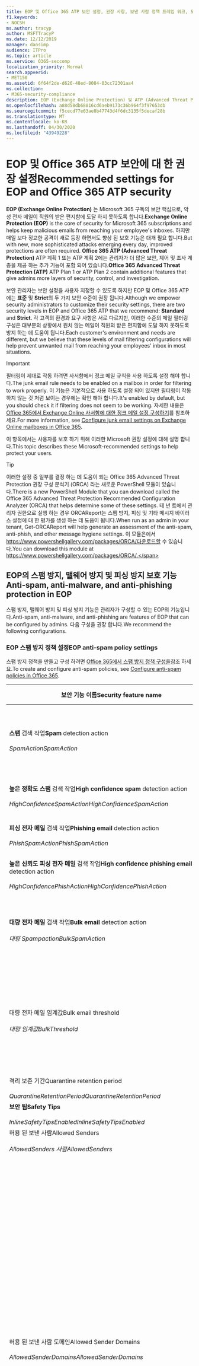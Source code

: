 ```yaml
---
title: EOP 및 Office 365 ATP 보안 설정, 권장 사항, 보낸 사람 정책 프레임 워크, 도메인 기반 메시지 보고 및 적합성에 대 한 Microsoft 권장 사항, DomainKeys 식별 된 메일, 단계, 작업 방법, 보안 초기 계획, EOP, 초기 계획, 설치 ATP, 설치 EOP, ATP, 구성, 보안 구성
f1.keywords:
- NOCSH
ms.author: tracyp
author: MSFTTracyP
ms.date: 12/12/2019
manager: dansimp
audience: ITPro
ms.topic: article
ms.service: O365-seccomp
localization_priority: Normal
search.appverid:
- MET150
ms.assetid: 6f64f2de-d626-48ed-8084-03cc72301aa4
ms.collection:
- M365-security-compliance
description: EOP (Exchange Online Protection) 및 ATP (Advanced Threat Protection) 보안 설정에 대 한 모범 사례 표준 보호에 대 한 최신 권장 사항은 무엇 인가요? 보다 엄격한 기능을 사용 하려면 어떻게 해야 합니까? 또한 ATP (Advanced Threat Protection)를 사용 하는 경우에는 어떤 것을 얻게 됩니까?
ms.openlocfilehash: a88d58db68816cd6aeb9173c36b964f3f97653db
ms.sourcegitcommit: f5cecd77e63ae8b47743d4f6dc3135f5decaf28b
ms.translationtype: MT
ms.contentlocale: ko-KR
ms.lasthandoff: 04/30/2020
ms.locfileid: "43949228"
---
```

# <a name="recommended-settings-for-eop-and-office-365-atp-security"></a><span data-ttu-id="253a0-106">EOP 및 Office 365 ATP 보안에 대 한 권장 설정</span><span class="sxs-lookup"><span data-stu-id="253a0-106">Recommended settings for EOP and Office 365 ATP security</span></span>

<span data-ttu-id="253a0-107">**EOP (Exchange Online Protection)** 는 Microsoft 365 구독의 보안 핵심으로, 악성 전자 메일이 직원의 받은 편지함에 도달 하지 못하도록 합니다.</span><span class="sxs-lookup"><span data-stu-id="253a0-107">**Exchange Online Protection (EOP)** is the core of security for Microsoft 365 subscriptions and helps keep malicious emails from reaching your employee's inboxes.</span></span> <span data-ttu-id="253a0-108">하지만 매일 보다 정교한 공격이 새로 등장 하면서도 향상 된 보호 기능은 대개 필요 합니다.</span><span class="sxs-lookup"><span data-stu-id="253a0-108">But with new, more sophisticated attacks emerging every day, improved protections are often required.</span></span> <span data-ttu-id="253a0-109">**Office 365 ATP (Advanced Threat Protection)** ATP 계획 1 또는 ATP 계획 2에는 관리자가 더 많은 보안, 제어 및 조사 계층을 제공 하는 추가 기능이 포함 되어 있습니다.</span><span class="sxs-lookup"><span data-stu-id="253a0-109">**Office 365 Advanced Threat Protection (ATP)** ATP Plan 1 or ATP Plan 2 contain additional features that give admins more layers of security, control, and investigation.</span></span>

<span data-ttu-id="253a0-110">보안 관리자는 보안 설정을 사용자 지정할 수 있도록 하지만 EOP 및 Office 365 ATP에는 **표준** 및 **Strict**의 두 가지 보안 수준이 권장 됩니다.</span><span class="sxs-lookup"><span data-stu-id="253a0-110">Although we empower security administrators to customize their security settings, there are two security levels in EOP and Office 365 ATP that we recommend: **Standard** and **Strict**.</span></span> <span data-ttu-id="253a0-111">각 고객의 환경과 요구 사항은 서로 다르지만, 이러한 수준의 메일 필터링 구성은 대부분의 상황에서 원치 않는 메일이 직원의 받은 편지함에 도달 하지 못하도록 방지 하는 데 도움이 됩니다.</span><span class="sxs-lookup"><span data-stu-id="253a0-111">Each customer's environment and needs are different, but we believe that these levels of mail filtering configurations will help prevent unwanted mail from reaching your employees' inbox in most situations.</span></span>

> [!IMPORTANT]
> <span data-ttu-id="253a0-112">필터링이 제대로 작동 하려면 사서함에서 정크 메일 규칙을 사용 하도록 설정 해야 합니다.</span><span class="sxs-lookup"><span data-stu-id="253a0-112">The junk email rule needs to be enabled on a mailbox in order for filtering to work properly.</span></span> <span data-ttu-id="253a0-113">이 기능은 기본적으로 사용 하도록 설정 되어 있지만 필터링이 작동 하지 않는 것 처럼 보이는 경우에는 확인 해야 합니다.</span><span class="sxs-lookup"><span data-stu-id="253a0-113">It's enabled by default, but you should check it if filtering does not seem to be working.</span></span> <span data-ttu-id="253a0-114">자세한 내용은 [Office 365에서 Exchange Online 사서함에 대한 정크 메일 설정 구성하기](configure-junk-email-settings-on-exo-mailboxes.md)를 참조하세요.</span><span class="sxs-lookup"><span data-stu-id="253a0-114">For more information, see [Configure junk email settings on Exchange Online mailboxes in Office 365](configure-junk-email-settings-on-exo-mailboxes.md).</span></span>

<span data-ttu-id="253a0-115">이 항목에서는 사용자를 보호 하기 위해 이러한 Microsoft 권장 설정에 대해 설명 합니다.</span><span class="sxs-lookup"><span data-stu-id="253a0-115">This topic describes these Microsoft-recommended settings to help protect your users.</span></span>

> [!TIP]
> <span data-ttu-id="253a0-116">이러한 설정 중 일부를 결정 하는 데 도움이 되는 Office 365 Advanced Threat Protection 권장 구성 분석기 (ORCA) 라는 새로운 PowerShell 모듈이 있습니다.</span><span class="sxs-lookup"><span data-stu-id="253a0-116">There is a new PowerShell Module that you can download called the Office 365 Advanced Threat Protection Recommended Configuration Analyzer (ORCA) that helps determine some of these settings.</span></span> <span data-ttu-id="253a0-117">테 넌 트에서 관리자 권한으로 실행 하는 경우 ORCAReport는 스팸 방지, 피싱 및 기타 메시지 바이러스 설정에 대 한 평가를 생성 하는 데 도움이 됩니다.</span><span class="sxs-lookup"><span data-stu-id="253a0-117">When run as an admin in your tenant, Get-ORCAReport will help generate an assessment of the anti-spam, anti-phish, and other message hygiene settings.</span></span> <span data-ttu-id="253a0-118">이 모듈은에서 https://www.powershellgallery.com/packages/ORCA/다운로드할 수 있습니다.</span><span class="sxs-lookup"><span data-stu-id="253a0-118">You can download this module at https://www.powershellgallery.com/packages/ORCA/.</span></span>

## <a name="anti-spam-anti-malware-and-anti-phishing-protection-in-eop"></a><span data-ttu-id="253a0-119">EOP의 스팸 방지, 맬웨어 방지 및 피싱 방지 보호 기능</span><span class="sxs-lookup"><span data-stu-id="253a0-119">Anti-spam, anti-malware, and anti-phishing protection in EOP</span></span>

<span data-ttu-id="253a0-120">스팸 방지, 맬웨어 방지 및 피싱 방지 기능은 관리자가 구성할 수 있는 EOP의 기능입니다.</span><span class="sxs-lookup"><span data-stu-id="253a0-120">Anti-spam, anti-malware, and anti-phishing are features of EOP that can be configured by admins.</span></span> <span data-ttu-id="253a0-121">다음 구성을 권장 합니다.</span><span class="sxs-lookup"><span data-stu-id="253a0-121">We recommend the following configurations.</span></span>

### <a name="eop-anti-spam-policy-settings"></a><span data-ttu-id="253a0-122">EOP 스팸 방지 정책 설정</span><span class="sxs-lookup"><span data-stu-id="253a0-122">EOP anti-spam policy settings</span></span>

<span data-ttu-id="253a0-123">스팸 방지 정책을 만들고 구성 하려면 [Office 365에서 스팸 방지 정책 구성을](configure-your-spam-filter-policies.md)참조 하세요.</span><span class="sxs-lookup"><span data-stu-id="253a0-123">To create and configure anti-spam policies, see [Configure anti-spam policies in Office 365](configure-your-spam-filter-policies.md).</span></span>

|<span data-ttu-id="253a0-124">보안 기능 이름</span><span class="sxs-lookup"><span data-stu-id="253a0-124">Security feature name</span></span>|<span data-ttu-id="253a0-125">표준을</span><span class="sxs-lookup"><span data-stu-id="253a0-125">Standard</span></span>|<span data-ttu-id="253a0-126">항등</span><span class="sxs-lookup"><span data-stu-id="253a0-126">Strict</span></span>|<span data-ttu-id="253a0-127">Comment</span><span class="sxs-lookup"><span data-stu-id="253a0-127">Comment</span></span>|
|---|---|---|---|
|<span data-ttu-id="253a0-128">**스팸** 검색 작업</span><span class="sxs-lookup"><span data-stu-id="253a0-128">**Spam** detection action</span></span> <br/><br/> <span data-ttu-id="253a0-129">_SpamAction_</span><span class="sxs-lookup"><span data-stu-id="253a0-129">_SpamAction_</span></span>|<span data-ttu-id="253a0-130">**정크 메일 폴더로 메시지 이동**</span><span class="sxs-lookup"><span data-stu-id="253a0-130">**Move message to Junk Email folder**</span></span> <br/><br/> `MoveToJmf`|<span data-ttu-id="253a0-131">**메시지 격리**</span><span class="sxs-lookup"><span data-stu-id="253a0-131">**Quarantine message**</span></span> <br/><br/> `Quarantine`||
|<span data-ttu-id="253a0-132">**높은 정확도 스팸** 검색 작업</span><span class="sxs-lookup"><span data-stu-id="253a0-132">**High confidence spam** detection action</span></span> <br/><br/> <span data-ttu-id="253a0-133">_HighConfidenceSpamAction_</span><span class="sxs-lookup"><span data-stu-id="253a0-133">_HighConfidenceSpamAction_</span></span>|<span data-ttu-id="253a0-134">**메시지 격리**</span><span class="sxs-lookup"><span data-stu-id="253a0-134">**Quarantine message**</span></span> <br/><br/> `Quarantine`|<span data-ttu-id="253a0-135">**메시지 격리**</span><span class="sxs-lookup"><span data-stu-id="253a0-135">**Quarantine message**</span></span> <br/><br/> `Quarantine`||
|<span data-ttu-id="253a0-136">**피싱 전자 메일** 검색 작업</span><span class="sxs-lookup"><span data-stu-id="253a0-136">**Phishing email** detection action</span></span> <br/><br/> <span data-ttu-id="253a0-137">_PhishSpamAction_</span><span class="sxs-lookup"><span data-stu-id="253a0-137">_PhishSpamAction_</span></span>|<span data-ttu-id="253a0-138">**메시지 격리**</span><span class="sxs-lookup"><span data-stu-id="253a0-138">**Quarantine message**</span></span> <br/><br/> `Quarantine`|<span data-ttu-id="253a0-139">**메시지 격리**</span><span class="sxs-lookup"><span data-stu-id="253a0-139">**Quarantine message**</span></span> <br/><br/> `Quarantine`||
|<span data-ttu-id="253a0-140">**높은 신뢰도 피싱 전자 메일** 검색 작업</span><span class="sxs-lookup"><span data-stu-id="253a0-140">**High confidence phishing email** detection action</span></span> <br/><br/> <span data-ttu-id="253a0-141">_HighConfidencePhishAction_</span><span class="sxs-lookup"><span data-stu-id="253a0-141">_HighConfidencePhishAction_</span></span>|<span data-ttu-id="253a0-142">**메시지 격리**</span><span class="sxs-lookup"><span data-stu-id="253a0-142">**Quarantine message**</span></span> <br/><br/> `Quarantine`|<span data-ttu-id="253a0-143">**메시지 격리**</span><span class="sxs-lookup"><span data-stu-id="253a0-143">**Quarantine message**</span></span> <br/><br/> `Quarantine`||
|<span data-ttu-id="253a0-144">**대량 전자 메일** 검색 작업</span><span class="sxs-lookup"><span data-stu-id="253a0-144">**Bulk email** detection action</span></span> <br/><br/> <span data-ttu-id="253a0-145">_대량 Spampaction_</span><span class="sxs-lookup"><span data-stu-id="253a0-145">_BulkSpamAction_</span></span>|<span data-ttu-id="253a0-146">**정크 메일 폴더로 메시지 이동**</span><span class="sxs-lookup"><span data-stu-id="253a0-146">**Move message to Junk Email folder**</span></span> <br/><br/> `MoveToJmf`|<span data-ttu-id="253a0-147">**메시지 격리**</span><span class="sxs-lookup"><span data-stu-id="253a0-147">**Quarantine message**</span></span> <br/><br/> `Quarantine`||
|<span data-ttu-id="253a0-148">대량 전자 메일 임계값</span><span class="sxs-lookup"><span data-stu-id="253a0-148">Bulk email threshold</span></span> <br/><br/> <span data-ttu-id="253a0-149">_대량 임계값_</span><span class="sxs-lookup"><span data-stu-id="253a0-149">_BulkThreshold_</span></span>|<span data-ttu-id="253a0-150">6 </span><span class="sxs-lookup"><span data-stu-id="253a0-150">6</span></span>|<span data-ttu-id="253a0-151">4 </span><span class="sxs-lookup"><span data-stu-id="253a0-151">4</span></span>|<span data-ttu-id="253a0-152">기본값은 7 이지만이 값을 6으로 변경 하는 것이 좋습니다.</span><span class="sxs-lookup"><span data-stu-id="253a0-152">The default value is currently 7, but we recommend that you change it to 6.</span></span> <span data-ttu-id="253a0-153">자세한 내용은 [Office 365의 BCL (대량 불만 수준)](bulk-complaint-level-values.md)을 참조 하세요.</span><span class="sxs-lookup"><span data-stu-id="253a0-153">For details, see [Bulk complaint level (BCL) in Office 365](bulk-complaint-level-values.md).</span></span>|
|<span data-ttu-id="253a0-154">격리 보존 기간</span><span class="sxs-lookup"><span data-stu-id="253a0-154">Quarantine retention period</span></span> <br/><br/> <span data-ttu-id="253a0-155">_QuarantineRetentionPeriod_</span><span class="sxs-lookup"><span data-stu-id="253a0-155">_QuarantineRetentionPeriod_</span></span>|<span data-ttu-id="253a0-156">30일</span><span class="sxs-lookup"><span data-stu-id="253a0-156">30 days</span></span>|<span data-ttu-id="253a0-157">30일</span><span class="sxs-lookup"><span data-stu-id="253a0-157">30 days</span></span>||
|<span data-ttu-id="253a0-158">**보안 팁**</span><span class="sxs-lookup"><span data-stu-id="253a0-158">**Safety Tips**</span></span> <br/><br/> <span data-ttu-id="253a0-159">_InlineSafetyTipsEnabled_</span><span class="sxs-lookup"><span data-stu-id="253a0-159">_InlineSafetyTipsEnabled_</span></span>|<span data-ttu-id="253a0-160">켜짐</span><span class="sxs-lookup"><span data-stu-id="253a0-160">On</span></span> <br/><br/> `$true`|<span data-ttu-id="253a0-161">켜짐</span><span class="sxs-lookup"><span data-stu-id="253a0-161">On</span></span> <br/><br/> `$true`||
|<span data-ttu-id="253a0-162">허용 된 보낸 사람</span><span class="sxs-lookup"><span data-stu-id="253a0-162">Allowed Senders</span></span> <br/><br/> <span data-ttu-id="253a0-163">_AllowedSenders 사람_</span><span class="sxs-lookup"><span data-stu-id="253a0-163">_AllowedSenders_</span></span>|<span data-ttu-id="253a0-164">없음</span><span class="sxs-lookup"><span data-stu-id="253a0-164">None</span></span>|<span data-ttu-id="253a0-165">없음</span><span class="sxs-lookup"><span data-stu-id="253a0-165">None</span></span>||
|<span data-ttu-id="253a0-166">허용 된 보낸 사람 도메인</span><span class="sxs-lookup"><span data-stu-id="253a0-166">Allowed Sender Domains</span></span> <br/><br/> <span data-ttu-id="253a0-167">_AllowedSenderDomains_</span><span class="sxs-lookup"><span data-stu-id="253a0-167">_AllowedSenderDomains_</span></span>|<span data-ttu-id="253a0-168">없음</span><span class="sxs-lookup"><span data-stu-id="253a0-168">None</span></span>|<span data-ttu-id="253a0-169">없음</span><span class="sxs-lookup"><span data-stu-id="253a0-169">None</span></span>|<span data-ttu-id="253a0-170">소유한 도메인 (허용 _도메인이_라고도 함)을 허용 된 보낸 사람 목록에 추가 하지 않아도 됩니다.</span><span class="sxs-lookup"><span data-stu-id="253a0-170">Adding domains that you own (also known as _accepted domains_) to the allowed senders list is not required.</span></span> <span data-ttu-id="253a0-171">실제로는 잘못 된 행위자가 메일을 필터링 할 수 있는 기회를 만들기 때문에 높은 위험으로 간주 됩니다. **스팸 방지 설정** 페이지의 보안 & 준수 센터 [에서 스푸핑 관리자를 사용 하](learn-about-spoof-intelligence.md) 여 조직의 전자 메일 도메인에 있는 보낸 사람 전자 메일 주소를 위장 하거나 외부 도메인의 보낸 사람 전자 메일 주소를 위장 하는 모든 보낸 사람을 검토할 수 있습니다.</span><span class="sxs-lookup"><span data-stu-id="253a0-171">In fact, it's considered high risk since it creates opportunities for bad actors to send you mail that would otherwise be filtered out. Use [spoof intelligence](learn-about-spoof-intelligence.md) in the Security & Compliance Center on the **Anti-spam settings** page to review all senders who are spoofing sender email addresses in your organization's email domains or spoofing sender email addresses in external domains.</span></span>|
|<span data-ttu-id="253a0-172">수신 거부</span><span class="sxs-lookup"><span data-stu-id="253a0-172">Blocked Senders</span></span> <br/><br/> <span data-ttu-id="253a0-173">_BlockedSenders_</span><span class="sxs-lookup"><span data-stu-id="253a0-173">_BlockedSenders_</span></span>|<span data-ttu-id="253a0-174">없음</span><span class="sxs-lookup"><span data-stu-id="253a0-174">None</span></span>|<span data-ttu-id="253a0-175">없음</span><span class="sxs-lookup"><span data-stu-id="253a0-175">None</span></span>||
|<span data-ttu-id="253a0-176">차단할 보낸 사람 도메인</span><span class="sxs-lookup"><span data-stu-id="253a0-176">Blocked Sender Domains</span></span> <br/><br/> <span data-ttu-id="253a0-177">_BlockedSenderDomains_</span><span class="sxs-lookup"><span data-stu-id="253a0-177">_BlockedSenderDomains_</span></span>|<span data-ttu-id="253a0-178">없음</span><span class="sxs-lookup"><span data-stu-id="253a0-178">None</span></span>|<span data-ttu-id="253a0-179">없음</span><span class="sxs-lookup"><span data-stu-id="253a0-179">None</span></span>||
|<span data-ttu-id="253a0-180">**최종 사용자 스팸 알림 사용**</span><span class="sxs-lookup"><span data-stu-id="253a0-180">**Enable end-user spam notifications**</span></span> <br/><br/> <span data-ttu-id="253a0-181">_EnableEndUserSpamNotifications_</span><span class="sxs-lookup"><span data-stu-id="253a0-181">_EnableEndUserSpamNotifications_</span></span>|<span data-ttu-id="253a0-182">사용</span><span class="sxs-lookup"><span data-stu-id="253a0-182">Enabled</span></span> <br/><br/> `$true`|<span data-ttu-id="253a0-183">사용</span><span class="sxs-lookup"><span data-stu-id="253a0-183">Enabled</span></span> <br/><br/> `$true`||
|<span data-ttu-id="253a0-184">**다음 간격으로 최종 사용자 스팸 알림 보내기 (일)**</span><span class="sxs-lookup"><span data-stu-id="253a0-184">**Send end-user spam notifications every (days)**</span></span> <br/><br/> <span data-ttu-id="253a0-185">_EndUserSpamNotificationFrequency_</span><span class="sxs-lookup"><span data-stu-id="253a0-185">_EndUserSpamNotificationFrequency_</span></span>|<span data-ttu-id="253a0-186">3 일</span><span class="sxs-lookup"><span data-stu-id="253a0-186">3 days</span></span>|<span data-ttu-id="253a0-187">3 일</span><span class="sxs-lookup"><span data-stu-id="253a0-187">3 days</span></span>||
|<span data-ttu-id="253a0-188">**스팸 ZAP**</span><span class="sxs-lookup"><span data-stu-id="253a0-188">**Spam ZAP**</span></span> <br/><br/> <span data-ttu-id="253a0-189">_SpamZapEnabled_</span><span class="sxs-lookup"><span data-stu-id="253a0-189">_SpamZapEnabled_</span></span>|<span data-ttu-id="253a0-190">사용</span><span class="sxs-lookup"><span data-stu-id="253a0-190">Enabled</span></span> <br/><br/> `$true`|<span data-ttu-id="253a0-191">사용</span><span class="sxs-lookup"><span data-stu-id="253a0-191">Enabled</span></span> <br/><br/> `$true`||
|<span data-ttu-id="253a0-192">**피싱 ZAP**</span><span class="sxs-lookup"><span data-stu-id="253a0-192">**Phish ZAP**</span></span> <br/><br/> <span data-ttu-id="253a0-193">_PhishZapEnabled_</span><span class="sxs-lookup"><span data-stu-id="253a0-193">_PhishZapEnabled_</span></span>|<span data-ttu-id="253a0-194">사용</span><span class="sxs-lookup"><span data-stu-id="253a0-194">Enabled</span></span> <br/><br/> `$true`|<span data-ttu-id="253a0-195">사용</span><span class="sxs-lookup"><span data-stu-id="253a0-195">Enabled</span></span> <br/><br/> `$true`||
|<span data-ttu-id="253a0-196">_MarkAsSpamBulkMail_</span><span class="sxs-lookup"><span data-stu-id="253a0-196">_MarkAsSpamBulkMail_</span></span>|<span data-ttu-id="253a0-197">켜짐</span><span class="sxs-lookup"><span data-stu-id="253a0-197">On</span></span>|<span data-ttu-id="253a0-198">켜짐</span><span class="sxs-lookup"><span data-stu-id="253a0-198">On</span></span>|<span data-ttu-id="253a0-199">이 설정은 PowerShell 에서만 사용할 수 있습니다.</span><span class="sxs-lookup"><span data-stu-id="253a0-199">This setting is only available in PowerShell.</span></span>|

<span data-ttu-id="253a0-200">스팸 방지 정책에는 더 이상 사용 되지 않는 여러 ASF (고급 스팸 필터) 설정이 있습니다.</span><span class="sxs-lookup"><span data-stu-id="253a0-200">There are several other Advanced Spam Filter (ASF) settings in anti-spam policies that are in the process of being deprecated.</span></span> <span data-ttu-id="253a0-201">이러한 기능의 감가 상각 일정에 대 한 자세한 내용은이 항목의 외부에서 제공 됩니다.</span><span class="sxs-lookup"><span data-stu-id="253a0-201">More information on the timelines for the depreciation of these features will be communicated outside of this topic.</span></span>

<span data-ttu-id="253a0-202">이러한 ASF 설정은 **표준** 및 **Strict** 수준에 대해 모두 **해제** 하는 것이 좋습니다.</span><span class="sxs-lookup"><span data-stu-id="253a0-202">We recommend that you turn these ASF settings **Off** for both **Standard** and **Strict** levels.</span></span> <span data-ttu-id="253a0-203">ASF 설정에 대 한 자세한 내용은 [Office 365의 asf (Advanced 스팸 필터) 설정을](advanced-spam-filtering-asf-options.md)참조 하십시오.</span><span class="sxs-lookup"><span data-stu-id="253a0-203">For more information about ASF settings, see [Advanced Spam Filter (ASF) settings in Office 365](advanced-spam-filtering-asf-options.md).</span></span>

|<span data-ttu-id="253a0-204">보안 기능 이름</span><span class="sxs-lookup"><span data-stu-id="253a0-204">Security feature name</span></span>|<span data-ttu-id="253a0-205">설명</span><span class="sxs-lookup"><span data-stu-id="253a0-205">Comments</span></span>|
|----|---|
|<span data-ttu-id="253a0-206">**원격 사이트에 대 한 이미지 링크** (_IncreaseScoreWithImageLinks_)</span><span class="sxs-lookup"><span data-stu-id="253a0-206">**Image links to remote sites** (_IncreaseScoreWithImageLinks_)</span></span>||
|<span data-ttu-id="253a0-207">**URL의 숫자 IP 주소** (_IncreaseScoreWithNumericIps_)</span><span class="sxs-lookup"><span data-stu-id="253a0-207">**Numeric IP address in URL** (_IncreaseScoreWithNumericIps_)</span></span>||
|<span data-ttu-id="253a0-208">**UL이 다른 포트로 리디렉션** (_IncreaseScoreWithRedirectToOtherPort_)</span><span class="sxs-lookup"><span data-stu-id="253a0-208">**UL redirect to other port** (_IncreaseScoreWithRedirectToOtherPort_)</span></span>||
|<span data-ttu-id="253a0-209">**-Biz 또는 IncreaseScoreWithBizOrInfoUrls (info websites)에 대 한 URL** _IncreaseScoreWithBizOrInfoUrls_</span><span class="sxs-lookup"><span data-stu-id="253a0-209">**URL to .biz or .info websites** (_IncreaseScoreWithBizOrInfoUrls_)</span></span>||
|<span data-ttu-id="253a0-210">**빈 메시지** (_MarkAsSpamEmptyMessages_)</span><span class="sxs-lookup"><span data-stu-id="253a0-210">**Empty messages** (_MarkAsSpamEmptyMessages_)</span></span>||
|<span data-ttu-id="253a0-211">**JavaScript 또는 HTML의 VBScript** (_MarkAsSpamJavaScriptInHtml_)</span><span class="sxs-lookup"><span data-stu-id="253a0-211">**JavaScript or VBScript in HTML** (_MarkAsSpamJavaScriptInHtml_)</span></span>||
|<span data-ttu-id="253a0-212">**HTML의 Frame 또는 IFrame 태그** (_MarkAsSpamFramesInHtml_)</span><span class="sxs-lookup"><span data-stu-id="253a0-212">**Frame or IFrame tags in HTML** (_MarkAsSpamFramesInHtml_)</span></span>||
|<span data-ttu-id="253a0-213">**HTML의 개체 태그** (_MarkAsSpamObjectTagsInHtml_)</span><span class="sxs-lookup"><span data-stu-id="253a0-213">**Object tags in HTML** (_MarkAsSpamObjectTagsInHtml_)</span></span>||
|<span data-ttu-id="253a0-214">**HTML로 태그 포함** (_MarkAsSpamEmbedTagsInHtml_)</span><span class="sxs-lookup"><span data-stu-id="253a0-214">**Embed tags in HTML** (_MarkAsSpamEmbedTagsInHtml_)</span></span>||
|<span data-ttu-id="253a0-215">**HTML의 양식 태그** (_MarkAsSpamFormTagsInHtml_)</span><span class="sxs-lookup"><span data-stu-id="253a0-215">**Form tags in HTML** (_MarkAsSpamFormTagsInHtml_)</span></span>||
|<span data-ttu-id="253a0-216">**HTML의 웹 버그** (_MarkAsSpamWebBugsInHtml_)</span><span class="sxs-lookup"><span data-stu-id="253a0-216">**Web bugs in HTML** (_MarkAsSpamWebBugsInHtml_)</span></span>||
|<span data-ttu-id="253a0-217">**중요 한 단어 목록 적용** (_MarkAsSpamSensitiveWordList_)</span><span class="sxs-lookup"><span data-stu-id="253a0-217">**Apply sensitive word list** (_MarkAsSpamSensitiveWordList_)</span></span>||
|<span data-ttu-id="253a0-218">**SPF 레코드: 하드 실패** (_MarkAsSpamSpfRecordHardFail_)</span><span class="sxs-lookup"><span data-stu-id="253a0-218">**SPF record: hard fail** (_MarkAsSpamSpfRecordHardFail_)</span></span>||
|<span data-ttu-id="253a0-219">**조건부 보낸 사람 ID 필터링: 하드 실패** (_MarkAsSpamFromAddressAuthFail_)</span><span class="sxs-lookup"><span data-stu-id="253a0-219">**Conditional Sender ID filtering: hard fail** (_MarkAsSpamFromAddressAuthFail_)</span></span>||
|<span data-ttu-id="253a0-220">**NDR 백 분산** (_MarkAsSpamNdrBackscatter_)</span><span class="sxs-lookup"><span data-stu-id="253a0-220">**NDR backscatter** (_MarkAsSpamNdrBackscatter_)</span></span>||

#### <a name="eop-outbound-spam-policy-settings"></a><span data-ttu-id="253a0-221">EOP 아웃 바운드 스팸 정책 설정</span><span class="sxs-lookup"><span data-stu-id="253a0-221">EOP outbound spam policy settings</span></span>

<span data-ttu-id="253a0-222">아웃 바운드 스팸 정책을 만들고 구성 하려면 [Office 365에서 아웃 바운드 스팸 필터링 구성을](configure-the-outbound-spam-policy.md)참조 하세요.</span><span class="sxs-lookup"><span data-stu-id="253a0-222">To create and configure outbound spam policies, see [Configure outbound spam filtering in Office 365](configure-the-outbound-spam-policy.md).</span></span>

|<span data-ttu-id="253a0-223">보안 기능 이름</span><span class="sxs-lookup"><span data-stu-id="253a0-223">Security feature name</span></span>|<span data-ttu-id="253a0-224">표준을</span><span class="sxs-lookup"><span data-stu-id="253a0-224">Standard</span></span>|<span data-ttu-id="253a0-225">항등</span><span class="sxs-lookup"><span data-stu-id="253a0-225">Strict</span></span>|<span data-ttu-id="253a0-226">Comment</span><span class="sxs-lookup"><span data-stu-id="253a0-226">Comment</span></span>|
|---|---|---|---|
|<span data-ttu-id="253a0-227">**사용자 당 최대 받는 사람 수: 외부 시간 제한**</span><span class="sxs-lookup"><span data-stu-id="253a0-227">**Maximum number of recipients per user: External hourly limit**</span></span> <br/><br/> <span data-ttu-id="253a0-228">_RecipientLimitExternalPerHour_</span><span class="sxs-lookup"><span data-stu-id="253a0-228">_RecipientLimitExternalPerHour_</span></span>|<span data-ttu-id="253a0-229">500</span><span class="sxs-lookup"><span data-stu-id="253a0-229">500</span></span>|<span data-ttu-id="253a0-230">400</span><span class="sxs-lookup"><span data-stu-id="253a0-230">400</span></span>||
|<span data-ttu-id="253a0-231">**사용자 당 최대 받는 사람 수: 내부 시간 제한**</span><span class="sxs-lookup"><span data-stu-id="253a0-231">**Maximum number of recipients per user: Internal hourly limit**</span></span> <br/><br/> <span data-ttu-id="253a0-232">_RecipientLimitInternalPerHour_</span><span class="sxs-lookup"><span data-stu-id="253a0-232">_RecipientLimitInternalPerHour_</span></span>|<span data-ttu-id="253a0-233">1000</span><span class="sxs-lookup"><span data-stu-id="253a0-233">1000</span></span>|<span data-ttu-id="253a0-234">800</span><span class="sxs-lookup"><span data-stu-id="253a0-234">800</span></span>||
|<span data-ttu-id="253a0-235">**사용자 당 최대 받는 사람 수: 일일 제한**</span><span class="sxs-lookup"><span data-stu-id="253a0-235">**Maximum number of recipients per user: Daily limit**</span></span> <br/><br/> <span data-ttu-id="253a0-236">_RecipientLimitPerDay_</span><span class="sxs-lookup"><span data-stu-id="253a0-236">_RecipientLimitPerDay_</span></span>|<span data-ttu-id="253a0-237">1000</span><span class="sxs-lookup"><span data-stu-id="253a0-237">1000</span></span>|<span data-ttu-id="253a0-238">800</span><span class="sxs-lookup"><span data-stu-id="253a0-238">800</span></span>||
|<span data-ttu-id="253a0-239">**사용자가 제한을 초과 하는 경우의 동작**</span><span class="sxs-lookup"><span data-stu-id="253a0-239">**Action when a user exceeds the limits**</span></span> <br/><br/> <span data-ttu-id="253a0-240">_ActionWhenThresholdReached_</span><span class="sxs-lookup"><span data-stu-id="253a0-240">_ActionWhenThresholdReached_</span></span>|<span data-ttu-id="253a0-241">**사용자가 메일을 보낼 수 없도록 제한**</span><span class="sxs-lookup"><span data-stu-id="253a0-241">**Restrict the user from sending mail**</span></span> <br/><br/> `BlockUser`|<span data-ttu-id="253a0-242">**사용자가 메일을 보낼 수 없도록 제한**</span><span class="sxs-lookup"><span data-stu-id="253a0-242">**Restrict the user from sending mail**</span></span> <br/><br/> `BlockUser`||

### <a name="eop-anti-malware-policy-settings"></a><span data-ttu-id="253a0-243">EOP 맬웨어 방지 정책 설정</span><span class="sxs-lookup"><span data-stu-id="253a0-243">EOP anti-malware policy settings</span></span>

<span data-ttu-id="253a0-244">맬웨어 방지 정책을 만들고 구성 하려면 [Office 365에서 맬웨어 방지 정책 구성을](configure-anti-malware-policies.md)참조 하세요.</span><span class="sxs-lookup"><span data-stu-id="253a0-244">To create and configure anti-malware policies, see [Configure anti-malware policies in Office 365](configure-anti-malware-policies.md).</span></span>

|<span data-ttu-id="253a0-245">보안 기능 이름</span><span class="sxs-lookup"><span data-stu-id="253a0-245">Security feature name</span></span>|<span data-ttu-id="253a0-246">표준을</span><span class="sxs-lookup"><span data-stu-id="253a0-246">Standard</span></span>|<span data-ttu-id="253a0-247">항등</span><span class="sxs-lookup"><span data-stu-id="253a0-247">Strict</span></span>|<span data-ttu-id="253a0-248">Comment</span><span class="sxs-lookup"><span data-stu-id="253a0-248">Comment</span></span>|
|---|---|---|---|
|<span data-ttu-id="253a0-249">**메시지가 격리 된 경우 받는 사람에 게 알릴지 여부**</span><span class="sxs-lookup"><span data-stu-id="253a0-249">**Do you want to notify recipients if their messages are quarantined?**</span></span> <br/><br/> <span data-ttu-id="253a0-250">_작업_</span><span class="sxs-lookup"><span data-stu-id="253a0-250">_Action_</span></span>|<span data-ttu-id="253a0-251">아니요</span><span class="sxs-lookup"><span data-stu-id="253a0-251">No</span></span> <br/><br/> <span data-ttu-id="253a0-252">_DeleteMessage_</span><span class="sxs-lookup"><span data-stu-id="253a0-252">_DeleteMessage_</span></span>|<span data-ttu-id="253a0-253">아니요</span><span class="sxs-lookup"><span data-stu-id="253a0-253">No</span></span> <br/><br/> <span data-ttu-id="253a0-254">_DeleteMessage_</span><span class="sxs-lookup"><span data-stu-id="253a0-254">_DeleteMessage_</span></span>|<span data-ttu-id="253a0-255">전자 메일 첨부 파일에서 맬웨어가 검색 되 면 메시지가 격리 되며 관리자만 해제할 수 있습니다.</span><span class="sxs-lookup"><span data-stu-id="253a0-255">If malware is detected in an email attachment, the message is quarantined and can be released only by an admin.</span></span>|
|<span data-ttu-id="253a0-256">**일반 첨부 파일 형식 필터**</span><span class="sxs-lookup"><span data-stu-id="253a0-256">**Common Attachment Types Filter**</span></span> <br/><br/> <span data-ttu-id="253a0-257">_EnableFileFilter_</span><span class="sxs-lookup"><span data-stu-id="253a0-257">_EnableFileFilter_</span></span>|<span data-ttu-id="253a0-258">켜짐</span><span class="sxs-lookup"><span data-stu-id="253a0-258">On</span></span> <br/><br/> `$true`|<span data-ttu-id="253a0-259">켜짐</span><span class="sxs-lookup"><span data-stu-id="253a0-259">On</span></span> <br/><br/> `$true`|<span data-ttu-id="253a0-260">이 설정은 첨부 파일 내용에 상관 없이 설정별 첨부 파일이 들어 있는 메시지의 형식을 설정 합니다.</span><span class="sxs-lookup"><span data-stu-id="253a0-260">This setting quarantines messages that contain executable attachments based on file type, regardless of the attachment content.</span></span>|
|<span data-ttu-id="253a0-261">**맬웨어 제로 시간 자동 삭제**</span><span class="sxs-lookup"><span data-stu-id="253a0-261">**Malware Zero-hour Auto Purge**</span></span> <br/><br/> <span data-ttu-id="253a0-262">_ZapEnabled_</span><span class="sxs-lookup"><span data-stu-id="253a0-262">_ZapEnabled_</span></span>|<span data-ttu-id="253a0-263">켜짐</span><span class="sxs-lookup"><span data-stu-id="253a0-263">On</span></span> <br/><br/> `$true`|<span data-ttu-id="253a0-264">켜짐</span><span class="sxs-lookup"><span data-stu-id="253a0-264">On</span></span> <br/><br/> `$true`||
|<span data-ttu-id="253a0-265">배달 되지 않은 메시지의 **내부 보낸 사람에 게 알림**</span><span class="sxs-lookup"><span data-stu-id="253a0-265">**Notify internal senders** of the undelivered message</span></span> <br/><br/> <span data-ttu-id="253a0-266">_EnableInternalSenderNotifications_</span><span class="sxs-lookup"><span data-stu-id="253a0-266">_EnableInternalSenderNotifications_</span></span>|<span data-ttu-id="253a0-267">사용 안 함</span><span class="sxs-lookup"><span data-stu-id="253a0-267">Disabled</span></span> <br/><br/> `$false`|<span data-ttu-id="253a0-268">사용 안 함</span><span class="sxs-lookup"><span data-stu-id="253a0-268">Disabled</span></span> <br/><br/> `$false`||
|<span data-ttu-id="253a0-269">배달 되지 않은 메시지의 **외부 보낸 사람에 게 알림**</span><span class="sxs-lookup"><span data-stu-id="253a0-269">**Notify external senders** of the undelivered message</span></span> <br/><br/> <span data-ttu-id="253a0-270">_EnableExternalSenderNotifications_</span><span class="sxs-lookup"><span data-stu-id="253a0-270">_EnableExternalSenderNotifications_</span></span>|<span data-ttu-id="253a0-271">사용 안 함</span><span class="sxs-lookup"><span data-stu-id="253a0-271">Disabled</span></span> <br/><br/> `$false`|<span data-ttu-id="253a0-272">사용 안 함</span><span class="sxs-lookup"><span data-stu-id="253a0-272">Disabled</span></span> <br/><br/> `$false`||

### <a name="eop-default-anti-phishing-policy-settings"></a><span data-ttu-id="253a0-273">EOP 기본 피싱 방지 정책 설정</span><span class="sxs-lookup"><span data-stu-id="253a0-273">EOP default anti-phishing policy settings</span></span>

<span data-ttu-id="253a0-274">이러한 설정을 구성 하려면 [EOP에서 피싱 방지 정책 구성을](configure-anti-phishing-policies-eop.md)참조 하십시오.</span><span class="sxs-lookup"><span data-stu-id="253a0-274">To configure these settings, see [Configure anti-phishing policies in EOP](configure-anti-phishing-policies-eop.md).</span></span>

|<span data-ttu-id="253a0-275">보안 기능 이름</span><span class="sxs-lookup"><span data-stu-id="253a0-275">Security feature name</span></span>|<span data-ttu-id="253a0-276">표준을</span><span class="sxs-lookup"><span data-stu-id="253a0-276">Standard</span></span>|<span data-ttu-id="253a0-277">항등</span><span class="sxs-lookup"><span data-stu-id="253a0-277">Strict</span></span>|<span data-ttu-id="253a0-278">Comment</span><span class="sxs-lookup"><span data-stu-id="253a0-278">Comment</span></span>|
|---|---|---|---|
|<span data-ttu-id="253a0-279">**스푸핑 방지 보호 사용**</span><span class="sxs-lookup"><span data-stu-id="253a0-279">**Enable anti-spoofing protection**</span></span> <br/><br/> <span data-ttu-id="253a0-280">_EnableAntispoofEnforcement_</span><span class="sxs-lookup"><span data-stu-id="253a0-280">_EnableAntispoofEnforcement_</span></span>|<span data-ttu-id="253a0-281">켜짐</span><span class="sxs-lookup"><span data-stu-id="253a0-281">On</span></span> <br/><br/> `$true`|<span data-ttu-id="253a0-282">켜짐</span><span class="sxs-lookup"><span data-stu-id="253a0-282">On</span></span> <br/><br/> `$true`||
|<span data-ttu-id="253a0-283">**인증 되지 않은 보낸 사람 사용**</span><span class="sxs-lookup"><span data-stu-id="253a0-283">**Enable Unauthenticated Sender**</span></span> <br/><br/> <span data-ttu-id="253a0-284">_EnableUnauthenticatedSender_</span><span class="sxs-lookup"><span data-stu-id="253a0-284">_EnableUnauthenticatedSender_</span></span>|<span data-ttu-id="253a0-285">켜짐</span><span class="sxs-lookup"><span data-stu-id="253a0-285">On</span></span> <br/><br/> `$true`|<span data-ttu-id="253a0-286">켜짐</span><span class="sxs-lookup"><span data-stu-id="253a0-286">On</span></span> <br/><br/> `$true`|<span data-ttu-id="253a0-287">알 수 없는 스푸핑된 보낸 사람에 대 한 Outlook의 보낸 사람 사진에 물음표 (?)를 추가 합니다.</span><span class="sxs-lookup"><span data-stu-id="253a0-287">Adds a question mark (?) to the sender's photo in Outlook for unidentified spoofed senders.</span></span> <span data-ttu-id="253a0-288">자세한 내용은 [피싱 방지 정책에서 스푸핑 설정을](set-up-anti-phishing-policies.md)참조 하십시오.</span><span class="sxs-lookup"><span data-stu-id="253a0-288">For more information, see [Spoof settings in anti-phishing policies](set-up-anti-phishing-policies.md).</span></span>|
|<span data-ttu-id="253a0-289">**도메인을 스푸핑할 수 없는 사용자가 전자 메일을 보낸 경우**</span><span class="sxs-lookup"><span data-stu-id="253a0-289">**If email is sent by someone who's not allowed to spoof your domain**</span></span> <br/><br/> <span data-ttu-id="253a0-290">_AuthenticationFailAction_</span><span class="sxs-lookup"><span data-stu-id="253a0-290">_AuthenticationFailAction_</span></span>|<span data-ttu-id="253a0-291">**받는 사람의 정크 메일 폴더로 메시지 이동**</span><span class="sxs-lookup"><span data-stu-id="253a0-291">**Move message to the recipients' Junk Email folders**</span></span> <br/><br/> `MoveToJmf`|<span data-ttu-id="253a0-292">**메시지 격리**</span><span class="sxs-lookup"><span data-stu-id="253a0-292">**Quarantine the message**</span></span> <br/><br/> `Quarantine`|<span data-ttu-id="253a0-293">이 정보는 [스푸핑 인텔리전스](learn-about-spoof-intelligence.md)에서 수신 거부에 적용 됩니다.</span><span class="sxs-lookup"><span data-stu-id="253a0-293">This applies to blocked senders in [spoof intelligence](learn-about-spoof-intelligence.md).</span></span>|

## <a name="office-365-advanced-threat-protection-security"></a><span data-ttu-id="253a0-294">Office 365 Advanced Threat Protection 보안</span><span class="sxs-lookup"><span data-stu-id="253a0-294">Office 365 Advanced Threat Protection security</span></span>

<span data-ttu-id="253a0-295">추가 보안 이점은 Office 365의 ATP (Advanced Threat Protection) 구독에서 제공 됩니다.</span><span class="sxs-lookup"><span data-stu-id="253a0-295">Additional security benefits come with an Office 365 Advanced Threat Protection (ATP) subscription.</span></span> <span data-ttu-id="253a0-296">최신 뉴스 및 정보에 대 한 [Office 365 ATP의 새로운 기능](whats-new-in-office-365-atp.md)을 확인할 수 있습니다.</span><span class="sxs-lookup"><span data-stu-id="253a0-296">For the latest news and information, you can see [What's new in Office 365 ATP](whats-new-in-office-365-atp.md).</span></span>

<span data-ttu-id="253a0-297">Office 365 ATP에는 악의적인 첨부 파일이 있는 전자 메일이 배달 되지 않도록 하 고 사용자가 안전 하지 않을 수 있는 Url을 클릭 하지 못하도록 하기 위한 안전한 첨부 파일 및 안전한 링크 정책이 포함 되어 있습니다.</span><span class="sxs-lookup"><span data-stu-id="253a0-297">Office 365 ATP includes the Safe Attachment and Safe Links policies to prevent email with potentially malicious attachments from being delivered, and to keep users from clicking potentially unsafe URLs.</span></span>

> [!IMPORTANT]
> <span data-ttu-id="253a0-298">고급 피싱 방지는 Office 365 ATP 구독의 혜택 중 하나입니다.</span><span class="sxs-lookup"><span data-stu-id="253a0-298">Advanced anti-phishing is one of the benefits of an Office 365 ATP subscription.</span></span> <span data-ttu-id="253a0-299">기본적으로 사용 하도록 설정 되어 있지만 메일 필터링을 시작 하려면 먼저 하나 이상의 피싱 방지 정책을 구성 ***해야 합니다*** .</span><span class="sxs-lookup"><span data-stu-id="253a0-299">Although it's enabled by default, you ***must*** configure at least one anti-phishing policy before it can start filtering mail.</span></span> <span data-ttu-id="253a0-300">피싱 방지 정책을 구성 하지 않으면 사용자가 위험한 전자 메일에 노출 될 수 있습니다.</span><span class="sxs-lookup"><span data-stu-id="253a0-300">Forgetting to configure anti-phishing policies could exposes users to risky emails.</span></span> <span data-ttu-id="253a0-301">Office 365 ATP 구독을 추가한 후에는 피싱 방지 정책을 구성 해야 합니다.</span><span class="sxs-lookup"><span data-stu-id="253a0-301">Be sure to configure your anti-phishing policies after you add an Office 365 ATP subscription.</span></span>

<span data-ttu-id="253a0-302">EOP에 Office 365 ATP 구독을 추가한 경우에는 다음 구성을 설정 합니다.</span><span class="sxs-lookup"><span data-stu-id="253a0-302">If you've added an Office 365 ATP subscription to your EOP, set the following configurations.</span></span>

### <a name="office-atp-anti-phishing-policy-settings"></a><span data-ttu-id="253a0-303">Office ATP 피싱 방지 정책 설정</span><span class="sxs-lookup"><span data-stu-id="253a0-303">Office ATP anti-phishing policy settings</span></span>

<span data-ttu-id="253a0-304">EOP 고객은 앞에서 설명한 것 처럼 기본 피싱 방지를 제공 하지만 Office 365 ATP에는 공격을 방지, 감지 및 수정 하는 데 도움이 되는 다양 한 기능 및 제어가 포함 되어 있습니다.</span><span class="sxs-lookup"><span data-stu-id="253a0-304">EOP customers get basic anti-phishing as previously described, but Office 365 ATP includes more features and control to help prevent, detect, and remediate against attacks.</span></span> <span data-ttu-id="253a0-305">이러한 정책을 만들고 구성 하려면 [Office 365에서 ATP 피싱 방지 정책 구성을](configure-atp-anti-phishing-policies.md)참조 하세요.</span><span class="sxs-lookup"><span data-stu-id="253a0-305">To create and configure these policies, see [Configure ATP anti-phishing policies in Office 365](configure-atp-anti-phishing-policies.md).</span></span>

|<span data-ttu-id="253a0-306">가장 보안 기능 이름</span><span class="sxs-lookup"><span data-stu-id="253a0-306">Impersonation security feature name</span></span>|<span data-ttu-id="253a0-307">표준을</span><span class="sxs-lookup"><span data-stu-id="253a0-307">Standard</span></span>|<span data-ttu-id="253a0-308">항등</span><span class="sxs-lookup"><span data-stu-id="253a0-308">Strict</span></span>|<span data-ttu-id="253a0-309">Comment</span><span class="sxs-lookup"><span data-stu-id="253a0-309">Comment</span></span>|
|---------|---------|---------|---------|
|<span data-ttu-id="253a0-310">(가장 정책 편집) 보호할 사용자 추가</span><span class="sxs-lookup"><span data-stu-id="253a0-310">(Edit impersonation policy) Add users to protect</span></span>|<span data-ttu-id="253a0-311">켜짐</span><span class="sxs-lookup"><span data-stu-id="253a0-311">On</span></span>|<span data-ttu-id="253a0-312">켜짐</span><span class="sxs-lookup"><span data-stu-id="253a0-312">On</span></span>|<span data-ttu-id="253a0-313">조직에 따라 다르지만 주요 역할에 사용자를 추가 하는 것이 좋습니다.</span><span class="sxs-lookup"><span data-stu-id="253a0-313">Depends on your organization, but we recommend adding users in key roles.</span></span> <span data-ttu-id="253a0-314">내부적으로는 CEO, CFO 및 기타 선임 리더가 될 수 있습니다.</span><span class="sxs-lookup"><span data-stu-id="253a0-314">Internally, these might be your CEO, CFO, and other senior leaders.</span></span> <span data-ttu-id="253a0-315">외부에는 council 구성원 또는 이사회의 보드가 포함 될 수 있습니다.</span><span class="sxs-lookup"><span data-stu-id="253a0-315">Externally, these could include council members or your board of directors.</span></span>|
|<span data-ttu-id="253a0-316">(가장 정책 편집) 소유한 도메인을 자동으로 포함</span><span class="sxs-lookup"><span data-stu-id="253a0-316">(Edit impersonation policy) Automatically include the domains I own</span></span>|<span data-ttu-id="253a0-317">켜짐</span><span class="sxs-lookup"><span data-stu-id="253a0-317">On</span></span>|<span data-ttu-id="253a0-318">켜짐</span><span class="sxs-lookup"><span data-stu-id="253a0-318">On</span></span>||
|<span data-ttu-id="253a0-319">(가장 정책 편집) 사용자 지정 도메인 포함</span><span class="sxs-lookup"><span data-stu-id="253a0-319">(Edit impersonation policy) Include custom domains</span></span>|<span data-ttu-id="253a0-320">켜짐</span><span class="sxs-lookup"><span data-stu-id="253a0-320">On</span></span>|<span data-ttu-id="253a0-321">켜짐</span><span class="sxs-lookup"><span data-stu-id="253a0-321">On</span></span>|<span data-ttu-id="253a0-322">조직에 따라 다르지만 사용자가 소유 하지 않은 대부분의 도메인과 상호 작용 하는 도메인을 추가 하는 것이 좋습니다.</span><span class="sxs-lookup"><span data-stu-id="253a0-322">Depends on your organization, but we recommend adding domains you interact with most that you don't own.</span></span>|
|<span data-ttu-id="253a0-323">지정한 가장 한 사용자가 전자 메일을 보낸 경우</span><span class="sxs-lookup"><span data-stu-id="253a0-323">If email is sent by an impersonated user you specified</span></span>|<span data-ttu-id="253a0-324">메시지 격리</span><span class="sxs-lookup"><span data-stu-id="253a0-324">Quarantine the message</span></span>|<span data-ttu-id="253a0-325">메시지 격리</span><span class="sxs-lookup"><span data-stu-id="253a0-325">Quarantine the message</span></span>||
|<span data-ttu-id="253a0-326">지정한 가장 한 도메인에서 전자 메일을 보낸 경우</span><span class="sxs-lookup"><span data-stu-id="253a0-326">If email is sent by an impersonated domain you specified</span></span>|<span data-ttu-id="253a0-327">메시지 격리</span><span class="sxs-lookup"><span data-stu-id="253a0-327">Quarantine the message</span></span>|<span data-ttu-id="253a0-328">메시지 격리</span><span class="sxs-lookup"><span data-stu-id="253a0-328">Quarantine the message</span></span>||
|<span data-ttu-id="253a0-329">가장 한 사용자에 대 한 팁 표시</span><span class="sxs-lookup"><span data-stu-id="253a0-329">Show tip for impersonated users</span></span>|<span data-ttu-id="253a0-330">켜짐</span><span class="sxs-lookup"><span data-stu-id="253a0-330">On</span></span>|<span data-ttu-id="253a0-331">켜짐</span><span class="sxs-lookup"><span data-stu-id="253a0-331">On</span></span>||
|<span data-ttu-id="253a0-332">가장 한 도메인에 대 한 팁 표시</span><span class="sxs-lookup"><span data-stu-id="253a0-332">Show tip for impersonated domains</span></span>|<span data-ttu-id="253a0-333">켜짐</span><span class="sxs-lookup"><span data-stu-id="253a0-333">On</span></span>|<span data-ttu-id="253a0-334">켜짐</span><span class="sxs-lookup"><span data-stu-id="253a0-334">On</span></span>||
|<span data-ttu-id="253a0-335">비정상적 캐릭터에 대 한 팁 표시</span><span class="sxs-lookup"><span data-stu-id="253a0-335">Show tip for unusual characters</span></span>|<span data-ttu-id="253a0-336">켜짐</span><span class="sxs-lookup"><span data-stu-id="253a0-336">On</span></span>|<span data-ttu-id="253a0-337">켜짐</span><span class="sxs-lookup"><span data-stu-id="253a0-337">On</span></span>||
|<span data-ttu-id="253a0-338">사서함 인텔리전스 사용</span><span class="sxs-lookup"><span data-stu-id="253a0-338">Enable Mailbox intelligence</span></span>|<span data-ttu-id="253a0-339">켜짐</span><span class="sxs-lookup"><span data-stu-id="253a0-339">On</span></span>|<span data-ttu-id="253a0-340">켜짐</span><span class="sxs-lookup"><span data-stu-id="253a0-340">On</span></span>||
|<span data-ttu-id="253a0-341">사서함 인텔리전스 기반 가장 보호 사용</span><span class="sxs-lookup"><span data-stu-id="253a0-341">Enable Mailbox intelligence based impersonation protection</span></span>|<span data-ttu-id="253a0-342">켜짐</span><span class="sxs-lookup"><span data-stu-id="253a0-342">On</span></span>|<span data-ttu-id="253a0-343">켜짐</span><span class="sxs-lookup"><span data-stu-id="253a0-343">On</span></span>||
|<span data-ttu-id="253a0-344">사서함 인텔리전스를 통해 보호 되는 가장 된 사용자가 전자 메일을 보낸 경우</span><span class="sxs-lookup"><span data-stu-id="253a0-344">If email is sent by an impersonated user protected by mailbox intelligence</span></span>|<span data-ttu-id="253a0-345">받는 사람의 정크 메일 폴더로 메시지 이동</span><span class="sxs-lookup"><span data-stu-id="253a0-345">Move message to the recipients' Junk Email folders</span></span>|<span data-ttu-id="253a0-346">메시지 격리</span><span class="sxs-lookup"><span data-stu-id="253a0-346">Quarantine the message</span></span>||
|<span data-ttu-id="253a0-347">(가장 정책 편집) 신뢰할 수 있는 보낸 사람 및 도메인 추가</span><span class="sxs-lookup"><span data-stu-id="253a0-347">(Edit impersonation policy) Add trusted senders and domains</span></span>|<span data-ttu-id="253a0-348">없음</span><span class="sxs-lookup"><span data-stu-id="253a0-348">None</span></span>|<span data-ttu-id="253a0-349">없음</span><span class="sxs-lookup"><span data-stu-id="253a0-349">None</span></span>|<span data-ttu-id="253a0-350">조직에 따라 다르지만 가장을 제외 하 고는 피싱으로 표시 되는 사용자 또는 도메인을 추가 하는 것이 좋습니다.</span><span class="sxs-lookup"><span data-stu-id="253a0-350">Depends on your organization, but we recommend adding users or domains that incorrectly get marked as phish due to impersonation only and not other filters.</span></span>|

|<span data-ttu-id="253a0-351">스푸핑 보안 기능 이름</span><span class="sxs-lookup"><span data-stu-id="253a0-351">Spoof security feature name</span></span>|<span data-ttu-id="253a0-352">표준을</span><span class="sxs-lookup"><span data-stu-id="253a0-352">Standard</span></span>|<span data-ttu-id="253a0-353">항등</span><span class="sxs-lookup"><span data-stu-id="253a0-353">Strict</span></span>|<span data-ttu-id="253a0-354">Comment</span><span class="sxs-lookup"><span data-stu-id="253a0-354">Comment</span></span>|
|---------|---------|---------|---------|
|<span data-ttu-id="253a0-355">스푸핑 방지 보호 사용</span><span class="sxs-lookup"><span data-stu-id="253a0-355">Enable anti-spoofing protection</span></span>|<span data-ttu-id="253a0-356">켜짐</span><span class="sxs-lookup"><span data-stu-id="253a0-356">On</span></span>|<span data-ttu-id="253a0-357">켜짐</span><span class="sxs-lookup"><span data-stu-id="253a0-357">On</span></span>||
|<span data-ttu-id="253a0-358">인증 되지 않은 보낸 사람 (태깅) 사용</span><span class="sxs-lookup"><span data-stu-id="253a0-358">Enable Unauthenticated Sender (tagging)</span></span>|<span data-ttu-id="253a0-359">켜짐</span><span class="sxs-lookup"><span data-stu-id="253a0-359">On</span></span>|<span data-ttu-id="253a0-360">켜짐</span><span class="sxs-lookup"><span data-stu-id="253a0-360">On</span></span>||
|<span data-ttu-id="253a0-361">도메인을 스푸핑할 수 없는 사용자가 전자 메일을 보낸 경우</span><span class="sxs-lookup"><span data-stu-id="253a0-361">If email is sent by someone who's not allowed to spoof your domain</span></span>|<span data-ttu-id="253a0-362">받는 사람의 정크 메일 폴더로 메시지 이동</span><span class="sxs-lookup"><span data-stu-id="253a0-362">Move message to the recipients' Junk Email folders</span></span>|<span data-ttu-id="253a0-363">메시지 격리</span><span class="sxs-lookup"><span data-stu-id="253a0-363">Quarantine the message</span></span>||

#### <a name="impersonation-settings-in-atp-anti-phishing-policies"></a><span data-ttu-id="253a0-364">ATP 피싱 방지 정책의 가장 설정</span><span class="sxs-lookup"><span data-stu-id="253a0-364">Impersonation settings in ATP anti-phishing policies</span></span>

|<span data-ttu-id="253a0-365">보안 기능 이름</span><span class="sxs-lookup"><span data-stu-id="253a0-365">Security feature name</span></span>|<span data-ttu-id="253a0-366">표준을</span><span class="sxs-lookup"><span data-stu-id="253a0-366">Standard</span></span>|<span data-ttu-id="253a0-367">항등</span><span class="sxs-lookup"><span data-stu-id="253a0-367">Strict</span></span>|<span data-ttu-id="253a0-368">Comment</span><span class="sxs-lookup"><span data-stu-id="253a0-368">Comment</span></span>|
|---|---|---|---|
|<span data-ttu-id="253a0-369">보호 된 사용자: **보호를 위해 사용자 추가**</span><span class="sxs-lookup"><span data-stu-id="253a0-369">Protected users: **Add users to protect**</span></span> <br/><br/> <span data-ttu-id="253a0-370">_EnableTargetedUserProtection_</span><span class="sxs-lookup"><span data-stu-id="253a0-370">_EnableTargetedUserProtection_</span></span> <br/><br/> <span data-ttu-id="253a0-371">_TargetedUsersToProtect_</span><span class="sxs-lookup"><span data-stu-id="253a0-371">_TargetedUsersToProtect_</span></span>|<span data-ttu-id="253a0-372">켜짐</span><span class="sxs-lookup"><span data-stu-id="253a0-372">On</span></span> <br/><br/> `$true` <br/><br/> <span data-ttu-id="253a0-373">\<사용자 목록\></span><span class="sxs-lookup"><span data-stu-id="253a0-373">\<list of users\></span></span>|<span data-ttu-id="253a0-374">켜짐</span><span class="sxs-lookup"><span data-stu-id="253a0-374">On</span></span> <br/><br/> `$true` <br/><br/> <span data-ttu-id="253a0-375">\<사용자 목록\></span><span class="sxs-lookup"><span data-stu-id="253a0-375">\<list of users\></span></span>|<span data-ttu-id="253a0-376">조직에 따라 다르지만 주요 역할에 사용자를 추가 하는 것이 좋습니다.</span><span class="sxs-lookup"><span data-stu-id="253a0-376">Depends on your organization, but we recommend adding users in key roles.</span></span> <span data-ttu-id="253a0-377">내부적으로는 CEO, CFO 및 기타 선임 리더가 될 수 있습니다.</span><span class="sxs-lookup"><span data-stu-id="253a0-377">Internally, these might be your CEO, CFO, and other senior leaders.</span></span> <span data-ttu-id="253a0-378">외부에는 council 구성원 또는 이사회의 보드가 포함 될 수 있습니다.</span><span class="sxs-lookup"><span data-stu-id="253a0-378">Externally, these could include council members or your board of directors.</span></span>|
|<span data-ttu-id="253a0-379">보호 된 도메인: **내가 소유한 도메인을 자동으로 포함**</span><span class="sxs-lookup"><span data-stu-id="253a0-379">Protected domains: **Automatically include the domains I own**</span></span> <br/><br/> <span data-ttu-id="253a0-380">_EnableOrganizationDomainsProtection_</span><span class="sxs-lookup"><span data-stu-id="253a0-380">_EnableOrganizationDomainsProtection_</span></span>|<span data-ttu-id="253a0-381">켜짐</span><span class="sxs-lookup"><span data-stu-id="253a0-381">On</span></span> <br/><br/> `$true`|<span data-ttu-id="253a0-382">켜짐</span><span class="sxs-lookup"><span data-stu-id="253a0-382">On</span></span> <br/><br/> `$true`||
|<span data-ttu-id="253a0-383">보호 된 도메인: **사용자 지정 도메인 포함**</span><span class="sxs-lookup"><span data-stu-id="253a0-383">Protected domains: **Include custom domains**</span></span> <br/><br/> <span data-ttu-id="253a0-384">_EnableTargetedDomainsProtection_</span><span class="sxs-lookup"><span data-stu-id="253a0-384">_EnableTargetedDomainsProtection_</span></span> <br/><br/> <span data-ttu-id="253a0-385">_TargetedDomainsToProtect_</span><span class="sxs-lookup"><span data-stu-id="253a0-385">_TargetedDomainsToProtect_</span></span>|<span data-ttu-id="253a0-386">켜짐</span><span class="sxs-lookup"><span data-stu-id="253a0-386">On</span></span> <br/><br/> `$true` <br/><br/> <span data-ttu-id="253a0-387">\<도메인 목록\></span><span class="sxs-lookup"><span data-stu-id="253a0-387">\<list of domains\></span></span>|<span data-ttu-id="253a0-388">켜짐</span><span class="sxs-lookup"><span data-stu-id="253a0-388">On</span></span> <br/><br/> `$true` <br/><br/> <span data-ttu-id="253a0-389">\<도메인 목록\></span><span class="sxs-lookup"><span data-stu-id="253a0-389">\<list of domains\></span></span>|<span data-ttu-id="253a0-390">조직에 따라 다르지만 사용자가 소유 하지 않은 경우에도 자주 상호 작용 하는 도메인을 추가 하는 것이 좋습니다.</span><span class="sxs-lookup"><span data-stu-id="253a0-390">Depends on your organization, but we recommend adding domains you frequently interact with that you don't own.</span></span>|
|<span data-ttu-id="253a0-391">보호 된 사용자: **가장 된 사용자가 전자 메일을 보낸 경우**</span><span class="sxs-lookup"><span data-stu-id="253a0-391">Protected users: **If email is sent by an impersonated user**</span></span> <br/><br/> <span data-ttu-id="253a0-392">_TargetedUserProtectionAction_</span><span class="sxs-lookup"><span data-stu-id="253a0-392">_TargetedUserProtectionAction_</span></span>|<span data-ttu-id="253a0-393">**메시지 격리**</span><span class="sxs-lookup"><span data-stu-id="253a0-393">**Quarantine the message**</span></span> <br/><br/> `Quarantine`|<span data-ttu-id="253a0-394">**메시지 격리**</span><span class="sxs-lookup"><span data-stu-id="253a0-394">**Quarantine the message**</span></span> <br/><br/> `Quarantine`||
|<span data-ttu-id="253a0-395">보호 된 도메인: **가장 된 도메인에서 전자 메일을 보내는 경우**</span><span class="sxs-lookup"><span data-stu-id="253a0-395">Protected domains: **If email is sent by an impersonated domain**</span></span> <br/><br/> <span data-ttu-id="253a0-396">_TargetedUserProtectionAction_</span><span class="sxs-lookup"><span data-stu-id="253a0-396">_TargetedUserProtectionAction_</span></span>|<span data-ttu-id="253a0-397">**메시지 격리**</span><span class="sxs-lookup"><span data-stu-id="253a0-397">**Quarantine the message**</span></span> <br/><br/> `Quarantine`|<span data-ttu-id="253a0-398">**메시지 격리**</span><span class="sxs-lookup"><span data-stu-id="253a0-398">**Quarantine the message**</span></span> <br/><br/> `Quarantine`||
|<span data-ttu-id="253a0-399">**가장 한 사용자에 대 한 팁 표시**</span><span class="sxs-lookup"><span data-stu-id="253a0-399">**Show tip for impersonated users**</span></span> <br/><br/> <span data-ttu-id="253a0-400">_EnableSimilarUsersSafetyTips_</span><span class="sxs-lookup"><span data-stu-id="253a0-400">_EnableSimilarUsersSafetyTips_</span></span>|<span data-ttu-id="253a0-401">켜짐</span><span class="sxs-lookup"><span data-stu-id="253a0-401">On</span></span> <br/><br/> `$true`|<span data-ttu-id="253a0-402">켜짐</span><span class="sxs-lookup"><span data-stu-id="253a0-402">On</span></span> <br/><br/> `$true`||
|<span data-ttu-id="253a0-403">**가장 한 도메인에 대 한 팁 표시**</span><span class="sxs-lookup"><span data-stu-id="253a0-403">**Show tip for impersonated domains**</span></span> <br/><br/> <span data-ttu-id="253a0-404">_EnableSimilarDomainsSafetyTips_</span><span class="sxs-lookup"><span data-stu-id="253a0-404">_EnableSimilarDomainsSafetyTips_</span></span>|<span data-ttu-id="253a0-405">켜짐</span><span class="sxs-lookup"><span data-stu-id="253a0-405">On</span></span> <br/><br/> `$true`|<span data-ttu-id="253a0-406">켜짐</span><span class="sxs-lookup"><span data-stu-id="253a0-406">On</span></span> <br/><br/> `$true`||
|<span data-ttu-id="253a0-407">**비정상적 캐릭터에 대 한 팁 표시**</span><span class="sxs-lookup"><span data-stu-id="253a0-407">**Show tip for unusual characters**</span></span> <br/><br/> <span data-ttu-id="253a0-408">_EnableUnusualCharactersSafetyTips_</span><span class="sxs-lookup"><span data-stu-id="253a0-408">_EnableUnusualCharactersSafetyTips_</span></span>|<span data-ttu-id="253a0-409">켜짐</span><span class="sxs-lookup"><span data-stu-id="253a0-409">On</span></span> <br/><br/> `$true`|<span data-ttu-id="253a0-410">켜짐</span><span class="sxs-lookup"><span data-stu-id="253a0-410">On</span></span> <br/><br/> `$true`||
|<span data-ttu-id="253a0-411">**사서함 인텔리전스 사용 가능 여부**</span><span class="sxs-lookup"><span data-stu-id="253a0-411">**Enable Mailbox intelligence?**</span></span> <br/><br/> <span data-ttu-id="253a0-412">_EnableMailboxIntelligence_</span><span class="sxs-lookup"><span data-stu-id="253a0-412">_EnableMailboxIntelligence_</span></span>|<span data-ttu-id="253a0-413">켜짐</span><span class="sxs-lookup"><span data-stu-id="253a0-413">On</span></span> <br/><br/> `$true`|<span data-ttu-id="253a0-414">켜짐</span><span class="sxs-lookup"><span data-stu-id="253a0-414">On</span></span> <br/><br/> `$true`||
|<span data-ttu-id="253a0-415">**사서함 인텔리전스 기반 가장 보호를 사용 하도록 설정**</span><span class="sxs-lookup"><span data-stu-id="253a0-415">**Enable Mailbox intelligence based impersonation protection?**</span></span> <br/><br/> <span data-ttu-id="253a0-416">_EnableMailboxIntelligenceProtection_</span><span class="sxs-lookup"><span data-stu-id="253a0-416">_EnableMailboxIntelligenceProtection_</span></span>|<span data-ttu-id="253a0-417">켜짐</span><span class="sxs-lookup"><span data-stu-id="253a0-417">On</span></span> <br/><br/> `$true`|<span data-ttu-id="253a0-418">켜짐</span><span class="sxs-lookup"><span data-stu-id="253a0-418">On</span></span> <br/><br/> `$true`||
|<span data-ttu-id="253a0-419">**사서함 인텔리전스를 통해 보호 되는 가장 된 사용자가 전자 메일을 보낸 경우**</span><span class="sxs-lookup"><span data-stu-id="253a0-419">**If email is sent by an impersonated user protected by mailbox intelligence**</span></span> <br/><br/> <span data-ttu-id="253a0-420">_MailboxIntelligenceProtectionAction_</span><span class="sxs-lookup"><span data-stu-id="253a0-420">_MailboxIntelligenceProtectionAction_</span></span>|<span data-ttu-id="253a0-421">**받는 사람의 정크 메일 폴더로 메시지 이동**</span><span class="sxs-lookup"><span data-stu-id="253a0-421">**Move message to the recipients' Junk Email folders**</span></span> <br/><br/> `MoveToJmf`|<span data-ttu-id="253a0-422">**메시지 격리**</span><span class="sxs-lookup"><span data-stu-id="253a0-422">**Quarantine the message**</span></span> <br/><br/> `Quarantine`||
|<span data-ttu-id="253a0-423">**신뢰할 수 있는 보낸 사람**</span><span class="sxs-lookup"><span data-stu-id="253a0-423">**Trusted senders**</span></span> <br/><br/> <span data-ttu-id="253a0-424">_ExcludedSenders_</span><span class="sxs-lookup"><span data-stu-id="253a0-424">_ExcludedSenders_</span></span>|<span data-ttu-id="253a0-425">없음</span><span class="sxs-lookup"><span data-stu-id="253a0-425">None</span></span>|<span data-ttu-id="253a0-426">없음</span><span class="sxs-lookup"><span data-stu-id="253a0-426">None</span></span>|<span data-ttu-id="253a0-427">조직에 따라 다르지만, 가장을 제외 하 고 다른 필터를 제외 하 고는 피싱으로 표시 된 사용자를 추가 하는 것이 좋습니다.</span><span class="sxs-lookup"><span data-stu-id="253a0-427">Depends on your organization, but we recommend adding users that incorrectly get marked as phish due to impersonation only and not other filters.</span></span>|
|<span data-ttu-id="253a0-428">**신뢰할 수 있는 도메인**</span><span class="sxs-lookup"><span data-stu-id="253a0-428">**Trusted domains**</span></span> <br/><br/> <span data-ttu-id="253a0-429">_ExcludedDomains_</span><span class="sxs-lookup"><span data-stu-id="253a0-429">_ExcludedDomains_</span></span>|<span data-ttu-id="253a0-430">없음</span><span class="sxs-lookup"><span data-stu-id="253a0-430">None</span></span>|<span data-ttu-id="253a0-431">없음</span><span class="sxs-lookup"><span data-stu-id="253a0-431">None</span></span>|<span data-ttu-id="253a0-432">조직에 따라 다르지만 가장을 제외 하 고는 피싱로 표시 된 도메인을 추가 하는 것이 좋습니다.</span><span class="sxs-lookup"><span data-stu-id="253a0-432">Depends on your organization, but we recommend adding domains that incorrectly get marked as phish due to impersonation only and not other filters.</span></span>|

#### <a name="spoof-settings-in-atp-anti-phishing-policies"></a><span data-ttu-id="253a0-433">ATP 피싱 방지 정책의 스푸핑 설정</span><span class="sxs-lookup"><span data-stu-id="253a0-433">Spoof settings in ATP anti-phishing policies</span></span>

<span data-ttu-id="253a0-434">이러한 설정은 [EOP의 스팸 방지 정책 설정](#eop-anti-spam-policy-settings)에서 사용할 수 있는 설정과 동일 합니다.</span><span class="sxs-lookup"><span data-stu-id="253a0-434">Note that these are the same settings that are available in [anti-spam policy settings in EOP](#eop-anti-spam-policy-settings).</span></span>

|<span data-ttu-id="253a0-435">보안 기능 이름</span><span class="sxs-lookup"><span data-stu-id="253a0-435">Security feature name</span></span>|<span data-ttu-id="253a0-436">표준을</span><span class="sxs-lookup"><span data-stu-id="253a0-436">Standard</span></span>|<span data-ttu-id="253a0-437">항등</span><span class="sxs-lookup"><span data-stu-id="253a0-437">Strict</span></span>|<span data-ttu-id="253a0-438">Comment</span><span class="sxs-lookup"><span data-stu-id="253a0-438">Comment</span></span>|
|---|---|---|---|
|<span data-ttu-id="253a0-439">**스푸핑 방지 보호 사용**</span><span class="sxs-lookup"><span data-stu-id="253a0-439">**Enable anti-spoofing protection**</span></span> <br/><br/> <span data-ttu-id="253a0-440">_EnableAntispoofEnforcement_</span><span class="sxs-lookup"><span data-stu-id="253a0-440">_EnableAntispoofEnforcement_</span></span>|<span data-ttu-id="253a0-441">켜짐</span><span class="sxs-lookup"><span data-stu-id="253a0-441">On</span></span> <br/><br/> `$true`|<span data-ttu-id="253a0-442">켜짐</span><span class="sxs-lookup"><span data-stu-id="253a0-442">On</span></span> <br/><br/> `$true`||
|<span data-ttu-id="253a0-443">**인증 되지 않은 보낸 사람 사용**</span><span class="sxs-lookup"><span data-stu-id="253a0-443">**Enable Unauthenticated Sender**</span></span> <br/><br/> <span data-ttu-id="253a0-444">_EnableUnauthenticatedSender_</span><span class="sxs-lookup"><span data-stu-id="253a0-444">_EnableUnauthenticatedSender_</span></span>|<span data-ttu-id="253a0-445">켜짐</span><span class="sxs-lookup"><span data-stu-id="253a0-445">On</span></span> <br/><br/> `$true`|<span data-ttu-id="253a0-446">켜짐</span><span class="sxs-lookup"><span data-stu-id="253a0-446">On</span></span> <br/><br/> `$true`|<span data-ttu-id="253a0-447">알 수 없는 스푸핑된 보낸 사람에 대 한 Outlook의 보낸 사람 사진에 물음표 (?)를 추가 합니다.</span><span class="sxs-lookup"><span data-stu-id="253a0-447">Adds a question mark (?) to the sender's photo in Outlook for unidentified spoofed senders.</span></span> <span data-ttu-id="253a0-448">자세한 내용은 [피싱 방지 정책에서 스푸핑 설정을](set-up-anti-phishing-policies.md)참조 하십시오.</span><span class="sxs-lookup"><span data-stu-id="253a0-448">For more information, see [Spoof settings in anti-phishing policies](set-up-anti-phishing-policies.md).</span></span>|
|<span data-ttu-id="253a0-449">**도메인을 스푸핑할 수 없는 사용자가 전자 메일을 보낸 경우**</span><span class="sxs-lookup"><span data-stu-id="253a0-449">**If email is sent by someone who's not allowed to spoof your domain**</span></span> <br/><br/> <span data-ttu-id="253a0-450">_AuthenticationFailAction_</span><span class="sxs-lookup"><span data-stu-id="253a0-450">_AuthenticationFailAction_</span></span>|<span data-ttu-id="253a0-451">**받는 사람의 정크 메일 폴더로 메시지 이동**</span><span class="sxs-lookup"><span data-stu-id="253a0-451">**Move message to the recipients' Junk Email folders**</span></span> <br/><br/> `MoveToJmf`|<span data-ttu-id="253a0-452">**메시지 격리**</span><span class="sxs-lookup"><span data-stu-id="253a0-452">**Quarantine the message**</span></span> <br/><br/> `Quarantine`|<span data-ttu-id="253a0-453">이 정보는 [스푸핑 인텔리전스](learn-about-spoof-intelligence.md)에서 수신 거부에 적용 됩니다.</span><span class="sxs-lookup"><span data-stu-id="253a0-453">This applies to blocked senders in [spoof intelligence](learn-about-spoof-intelligence.md).</span></span>|

#### <a name="advanced-settings-in-atp-anti-phishing-policies"></a><span data-ttu-id="253a0-454">ATP 피싱 방지 정책의 고급 설정</span><span class="sxs-lookup"><span data-stu-id="253a0-454">Advanced settings in ATP anti-phishing policies</span></span>

|<span data-ttu-id="253a0-455">보안 기능 이름</span><span class="sxs-lookup"><span data-stu-id="253a0-455">Security feature name</span></span>|<span data-ttu-id="253a0-456">표준을</span><span class="sxs-lookup"><span data-stu-id="253a0-456">Standard</span></span>|<span data-ttu-id="253a0-457">항등</span><span class="sxs-lookup"><span data-stu-id="253a0-457">Strict</span></span>|<span data-ttu-id="253a0-458">Comment</span><span class="sxs-lookup"><span data-stu-id="253a0-458">Comment</span></span>|
|---|---|---|---|
|<span data-ttu-id="253a0-459">**고급 피싱 임계값**</span><span class="sxs-lookup"><span data-stu-id="253a0-459">**Advanced phishing thresholds**</span></span> <br/><br/> <span data-ttu-id="253a0-460">_PhishThresholdLevel_</span><span class="sxs-lookup"><span data-stu-id="253a0-460">_PhishThresholdLevel_</span></span>|<span data-ttu-id="253a0-461">**2-적극적인**</span><span class="sxs-lookup"><span data-stu-id="253a0-461">**2 - Aggressive**</span></span> <br/><br/> `2`|<span data-ttu-id="253a0-462">**3-적극적인**</span><span class="sxs-lookup"><span data-stu-id="253a0-462">**3 - More aggressive**</span></span> <br/><br/> `3`||

### <a name="safe-links-settings"></a><span data-ttu-id="253a0-463">안전한 링크 설정</span><span class="sxs-lookup"><span data-stu-id="253a0-463">Safe Links settings</span></span>

|<span data-ttu-id="253a0-464">보안 기능 이름</span><span class="sxs-lookup"><span data-stu-id="253a0-464">Security feature name</span></span>|<span data-ttu-id="253a0-465">표준을</span><span class="sxs-lookup"><span data-stu-id="253a0-465">Standard</span></span>|<span data-ttu-id="253a0-466">항등</span><span class="sxs-lookup"><span data-stu-id="253a0-466">Strict</span></span>|<span data-ttu-id="253a0-467">Comment</span><span class="sxs-lookup"><span data-stu-id="253a0-467">Comment</span></span>|
|---------|---------|---------|---------|
|<span data-ttu-id="253a0-468">Office 365 앱, iOS 및 Android 용 Office에서 ATP 안전한 링크 사용</span><span class="sxs-lookup"><span data-stu-id="253a0-468">Use ATP Safe Links in Office 365 Apps, Office for iOS and Android</span></span>|<span data-ttu-id="253a0-469">사용</span><span class="sxs-lookup"><span data-stu-id="253a0-469">Enabled</span></span>|<span data-ttu-id="253a0-470">사용</span><span class="sxs-lookup"><span data-stu-id="253a0-470">Enabled</span></span>|<span data-ttu-id="253a0-471">이는 전체 조직에 적용 되는 ATP 안전한 링크 정책에 속합니다.</span><span class="sxs-lookup"><span data-stu-id="253a0-471">This falls under the ATP Safe Links Policies that apply to the entire organization</span></span>|
<span data-ttu-id="253a0-472">사용자가 안전 링크를 클릭 하는 경우 추적 안 함</span><span class="sxs-lookup"><span data-stu-id="253a0-472">Do not track when users click safe links</span></span>|<span data-ttu-id="253a0-473">사용 안 함</span><span class="sxs-lookup"><span data-stu-id="253a0-473">Disabled</span></span>|<span data-ttu-id="253a0-474">사용 안 함</span><span class="sxs-lookup"><span data-stu-id="253a0-474">Disabled</span></span>|<span data-ttu-id="253a0-475">전체 조직에 적용 되는 정책과 특정 받는 사람에 게 적용 되는 모든 정책을 위한 것입니다.</span><span class="sxs-lookup"><span data-stu-id="253a0-475">This is for both policies that apply to the entire organization and any policies that apply to specific recipients</span></span>|
|<span data-ttu-id="253a0-476">사용자가 원본 URL에 대 한 안전한 링크를 클릭 하는 것을 허용 하지 않음</span><span class="sxs-lookup"><span data-stu-id="253a0-476">Do not let users click through safe links to original URL</span></span>|<span data-ttu-id="253a0-477">사용</span><span class="sxs-lookup"><span data-stu-id="253a0-477">Enabled</span></span>|<span data-ttu-id="253a0-478">사용</span><span class="sxs-lookup"><span data-stu-id="253a0-478">Enabled</span></span>|<span data-ttu-id="253a0-479">이 작업은 전체 조직에 적용 되는 정책과 특정 받는 사람에 게 적용 되는 모든 정책에 대 한 것입니다.</span><span class="sxs-lookup"><span data-stu-id="253a0-479">This is for both the policies that apply to the entire organization and any policies that apply to specific recipients</span></span>|
|<span data-ttu-id="253a0-480">메시지의 알려지지 않은 악성 Url에 대 한 작업</span><span class="sxs-lookup"><span data-stu-id="253a0-480">Action for unknown potentially malicious URLs in messages</span></span>|<span data-ttu-id="253a0-481">켜짐</span><span class="sxs-lookup"><span data-stu-id="253a0-481">On</span></span>|<span data-ttu-id="253a0-482">켜짐</span><span class="sxs-lookup"><span data-stu-id="253a0-482">On</span></span>||
|<span data-ttu-id="253a0-483">의심 스러운 링크에 대 한 실시간 URL 검사 및 파일을 가리키는 링크를 적용 합니다.</span><span class="sxs-lookup"><span data-stu-id="253a0-483">Apply real-time URL scanning for suspicious links and links that point to files</span></span>|<span data-ttu-id="253a0-484">사용</span><span class="sxs-lookup"><span data-stu-id="253a0-484">Enabled</span></span>|<span data-ttu-id="253a0-485">사용</span><span class="sxs-lookup"><span data-stu-id="253a0-485">Enabled</span></span>||
|<span data-ttu-id="253a0-486">메시지를 배달 하기 전에 URL 검색이 완료 될 때까지 기다립니다.</span><span class="sxs-lookup"><span data-stu-id="253a0-486">Wait for URL scanning to complete before delivering the message</span></span>|<span data-ttu-id="253a0-487">사용</span><span class="sxs-lookup"><span data-stu-id="253a0-487">Enabled</span></span>|<span data-ttu-id="253a0-488">사용</span><span class="sxs-lookup"><span data-stu-id="253a0-488">Enabled</span></span>||
|<span data-ttu-id="253a0-489">조직 내에서 전송 된 전자 메일 메시지에 안전한 링크 적용</span><span class="sxs-lookup"><span data-stu-id="253a0-489">Apply safe links to email messages sent within the organization</span></span>|<span data-ttu-id="253a0-490">사용</span><span class="sxs-lookup"><span data-stu-id="253a0-490">Enabled</span></span>|<span data-ttu-id="253a0-491">사용</span><span class="sxs-lookup"><span data-stu-id="253a0-491">Enabled</span></span>||

### <a name="safe-attachments"></a><span data-ttu-id="253a0-492">안전한 첨부 파일</span><span class="sxs-lookup"><span data-stu-id="253a0-492">Safe Attachments</span></span>

|<span data-ttu-id="253a0-493">보안 기능 이름</span><span class="sxs-lookup"><span data-stu-id="253a0-493">Security feature name</span></span>|<span data-ttu-id="253a0-494">표준을</span><span class="sxs-lookup"><span data-stu-id="253a0-494">Standard</span></span>|<span data-ttu-id="253a0-495">항등</span><span class="sxs-lookup"><span data-stu-id="253a0-495">Strict</span></span>|<span data-ttu-id="253a0-496">Comment</span><span class="sxs-lookup"><span data-stu-id="253a0-496">Comment</span></span>|
|---------|---------|---------|---------|
|<span data-ttu-id="253a0-497">SharePoint, OneDrive 및 Microsoft Teams의 ATP 켜기</span><span class="sxs-lookup"><span data-stu-id="253a0-497">Turn on ATP for SharePoint, OneDrive, and Microsoft Teams</span></span>|<span data-ttu-id="253a0-498">사용</span><span class="sxs-lookup"><span data-stu-id="253a0-498">Enabled</span></span>|<span data-ttu-id="253a0-499">사용</span><span class="sxs-lookup"><span data-stu-id="253a0-499">Enabled</span></span>||
|<span data-ttu-id="253a0-500">ATP 안전한 첨부 파일 알 수 없는 맬웨어 응답</span><span class="sxs-lookup"><span data-stu-id="253a0-500">ATP Safe attachments unknown malware response</span></span>|<span data-ttu-id="253a0-501">정책의</span><span class="sxs-lookup"><span data-stu-id="253a0-501">Block</span></span>|<span data-ttu-id="253a0-502">정책의</span><span class="sxs-lookup"><span data-stu-id="253a0-502">Block</span></span>||
|<span data-ttu-id="253a0-503">검색 시 첨부 파일 리디렉션</span><span class="sxs-lookup"><span data-stu-id="253a0-503">Redirect attachment on detection</span></span>|<span data-ttu-id="253a0-504">사용</span><span class="sxs-lookup"><span data-stu-id="253a0-504">Enabled</span></span>|<span data-ttu-id="253a0-505">사용</span><span class="sxs-lookup"><span data-stu-id="253a0-505">Enabled</span></span>|<span data-ttu-id="253a0-506">첨부 파일이 맬웨어 인지 여부를 확인 하는 방법을 알고 있는 보안 관리자의 전자 메일 주소로 리디렉션</span><span class="sxs-lookup"><span data-stu-id="253a0-506">Redirect to email address for a security administrator that knows how to determine if the attachment is malware or not</span></span>|
|<span data-ttu-id="253a0-507">ATP 안전한 첨부 파일 응답에 대 한 맬웨어 검색 시간이 초과 되거나 오류가 발생 하는 경우</span><span class="sxs-lookup"><span data-stu-id="253a0-507">ATP Safe attachments response if malware scanning for attachments times out or error occurs</span></span>|<span data-ttu-id="253a0-508">사용</span><span class="sxs-lookup"><span data-stu-id="253a0-508">Enabled</span></span>|<span data-ttu-id="253a0-509">사용</span><span class="sxs-lookup"><span data-stu-id="253a0-509">Enabled</span></span>||

## <a name="related-topics"></a><span data-ttu-id="253a0-510">관련 항목</span><span class="sxs-lookup"><span data-stu-id="253a0-510">Related topics</span></span>

- <span data-ttu-id="253a0-511">**Exchange 메일 흐름/Exchange 전송 규칙**에 대 한 모범 사례를 찾으십니까?</span><span class="sxs-lookup"><span data-stu-id="253a0-511">Are you looking for best practices with **Exchange Mail Flow / Exchange Transport Rules**?</span></span> <span data-ttu-id="253a0-512">자세한 내용은 [이 문서](https://docs.microsoft.com/microsoft-365/security/office-365-security/best-practices-for-configuring-eop) 를 참조 하세요.</span><span class="sxs-lookup"><span data-stu-id="253a0-512">Please see [this article](https://docs.microsoft.com/microsoft-365/security/office-365-security/best-practices-for-configuring-eop) for details.</span></span>

- <span data-ttu-id="253a0-513">관리자 및 사용자는 가양성 (잘못 된 것으로 표시 된 좋은 전자 메일)과 거짓 네거티브 (잘못 된 전자 메일 허용)를 분석을 위해 Microsoft에 제출할 수 있습니다.</span><span class="sxs-lookup"><span data-stu-id="253a0-513">Admins and users can submit false positives (good email marked as bad) and false negatives (bad email allowed) to Microsoft for analysis.</span></span> <span data-ttu-id="253a0-514">자세한 내용은 [Microsoft에 메시지와 파일 보고](report-junk-email-messages-to-microsoft.md)를 참조하세요.</span><span class="sxs-lookup"><span data-stu-id="253a0-514">For more information, see [Report messages and files to Microsoft](report-junk-email-messages-to-microsoft.md).</span></span>

- <span data-ttu-id="253a0-515">[EOP 서비스](https://docs.microsoft.com/microsoft-365/security/office-365-security/set-up-your-eop-service)를 **설정** 하는 방법에 대 한 정보를 보려면 다음 링크를 사용 하 고, [Office 365 Advanced Threat Protection](https://docs.microsoft.com/microsoft-365/security/office-365-security/office-365-atp)을 **구성** 합니다.</span><span class="sxs-lookup"><span data-stu-id="253a0-515">Use these links for info on how to **set up** your [EOP service](https://docs.microsoft.com/microsoft-365/security/office-365-security/set-up-your-eop-service), and **configure** [Office 365 Advanced Threat Protection](https://docs.microsoft.com/microsoft-365/security/office-365-security/office-365-atp).</span></span> <span data-ttu-id="253a0-516">('[Office 365의 위협 으로부터 보호](https://docs.microsoft.com/microsoft-365/security/office-365-security/protect-against-threats)하는 방법에 대 한 유용한 지침은 참조 하세요.)</span><span class="sxs-lookup"><span data-stu-id="253a0-516">(Don't forget to see the helpful directions in '[Protect Against Threats in Office 365](https://docs.microsoft.com/microsoft-365/security/office-365-security/protect-against-threats)'.)</span></span>

- <span data-ttu-id="253a0-517">GPO/온-프레미스 옵션 및 Intune 기반 [보안에 대](https://docs.microsoft.com/intune/protect/security-baselines)한 **Windows 용 보안 기준을** [여기](https://docs.microsoft.com/windows/security/threat-protection/windows-security-baselines#where-can-i-get-the-security-baselines) 에서 찾을 수 있습니다.</span><span class="sxs-lookup"><span data-stu-id="253a0-517">**Security baselines for Windows** can be found [here](https://docs.microsoft.com/windows/security/threat-protection/windows-security-baselines#where-can-i-get-the-security-baselines) for GPO/on-premises options, and for Intune-based security, [here](https://docs.microsoft.com/intune/protect/security-baselines).</span></span> <span data-ttu-id="253a0-518">마지막으로 Microsoft의 ATP (Advanced Threat Protection) 및 Windows Intune 보안 기준을 [여기](https://docs.microsoft.com/windows/security/threat-protection/microsoft-defender-atp/configure-machines-security-baseline#compare-the-microsoft-defender-atp-and-the-windows-intune-security-baselines)에서 확인할 수 있습니다.</span><span class="sxs-lookup"><span data-stu-id="253a0-518">Finally, a comparison between Microsoft Defender Advanced Threat Protection (ATP) and Windows Intune security baselines can be found [here](https://docs.microsoft.com/windows/security/threat-protection/microsoft-defender-atp/configure-machines-security-baseline#compare-the-microsoft-defender-atp-and-the-windows-intune-security-baselines).</span></span>
